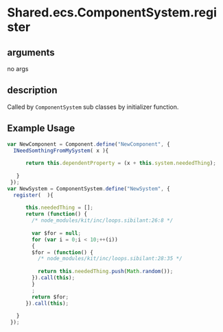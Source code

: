 # Shared.ecs.ComponentSystem.register

## arguments

no args

## description

Called by
`ComponentSystem`
sub classes by initializer function.
## Example Usage


```javascript
var NewComponent = Component.define("NewComponent", { 
  INeedSomthingFromMySystem( x ){ 
    
      return this.dependentProperty = (x + this.system.neededThing);
    
   }
 });
var NewSystem = ComponentSystem.define("NewSystem", { 
  register(  ){ 
    
      this.neededThing = [];
      return (function() {
        /* node_modules/kit/inc/loops.sibilant:26:8 */
      
        var $for = null;
        for (var i = 0;i < 10;++(i))
        {
        $for = (function() {
          /* node_modules/kit/inc/loops.sibilant:28:35 */
        
          return this.neededThing.push(Math.random());
        }).call(this);
        }
        ;
        return $for;
      }).call(this);
    
   }
 });


```
